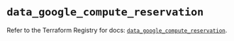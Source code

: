 # `data_google_compute_reservation`

Refer to the Terraform Registry for docs: [`data_google_compute_reservation`](https://registry.terraform.io/providers/hashicorp/google/6.43.0/docs/data-sources/compute_reservation).
